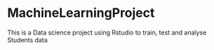 # MachineLearningProject
This is a Data science project using Rstudio to train, test and analyse Students data
